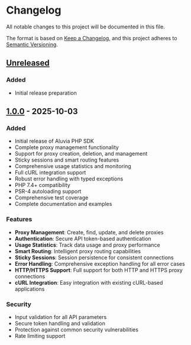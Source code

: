 # Changelog

All notable changes to this project will be documented in this file.

The format is based on [Keep a Changelog](https://keepachangelog.com/en/1.0.0/),
and this project adheres to [Semantic Versioning](https://semver.org/spec/v2.0.0.html).

## [Unreleased]

### Added

- Initial release preparation

## [1.0.0] - 2025-10-03

### Added

- Initial release of Aluvia PHP SDK
- Complete proxy management functionality
- Support for proxy creation, deletion, and management
- Sticky sessions and smart routing features
- Comprehensive usage statistics and monitoring
- Full cURL integration support
- Robust error handling with typed exceptions
- PHP 7.4+ compatibility
- PSR-4 autoloading support
- Comprehensive test coverage
- Complete documentation and examples

### Features

- **Proxy Management**: Create, find, update, and delete proxies
- **Authentication**: Secure API token-based authentication
- **Usage Statistics**: Track data usage and proxy performance
- **Smart Routing**: Intelligent proxy routing capabilities
- **Sticky Sessions**: Session persistence for consistent connections
- **Error Handling**: Comprehensive exception handling for all error cases
- **HTTP/HTTPS Support**: Full support for both HTTP and HTTPS proxy connections
- **cURL Integration**: Easy integration with existing cURL-based applications

### Security

- Input validation for all API parameters
- Secure token handling and validation
- Protection against common security vulnerabilities
- Rate limiting support

[Unreleased]: https://github.com/xtrella/aluvia-php/compare/v1.0.0...HEAD
[1.0.0]: https://github.com/xtrella/aluvia-php/releases/tag/v1.0.0
